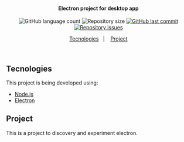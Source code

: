 <h4 align="center">
  Electron project for desktop app
</h4>
<p align="center">
  <img alt="GitHub language count" src="https://img.shields.io/github/languages/count/matfranca/electron-desktop-app">

  <img alt="Repository size" src="https://img.shields.io/github/repo-size/matfranca/electron-desktop-app">
  
  <a href="https://github.com/Rocketseat/semana-omnistack-10/commits/master">
    <img alt="GitHub last commit" src="https://img.shields.io/github/last-commit/matfranca/electron-desktop-app">
  </a>

  <a href="https://github.com/Rocketseat/semana-omnistack-10/issues">
    <img alt="Repository issues" src="https://img.shields.io/github/issues/matfranca/electron-desktop-app">
  </a>
</p>

<p align="center">
  <a href="#-tecnologies">Tecnologies</a>&nbsp;&nbsp;&nbsp;|&nbsp;&nbsp;&nbsp;
  <a href="#-project">Project</a>
</p>

<br>

## Tecnologies

This project is being developed using:

- [Node.js](https://nodejs.org/en/)
- [Electron](https://www.electronjs.org/)

## Project

This is a project to discovery and experiment electron. 
